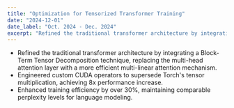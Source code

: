 ```yaml
---
title: "Optimization for Tensorized Transformer Training"
date: "2024-12-01"
date_label: "Oct. 2024 - Dec. 2024"
excerpt: "Refined the traditional transformer architecture by integrating a Block-Term Tensor Decomposition technique."
---
```


* Refined the traditional transformer architecture by integrating a Block-Term Tensor Decomposition technique, replacing the multi-head attention layer with a more efficient multi-linear attention mechanism.
* Engineered custom CUDA operators to supersede Torch's tensor multiplication, achieving 8x performance increase.
* Enhanced training efficiency by over 30%, maintaining comparable perplexity levels for language modeling.